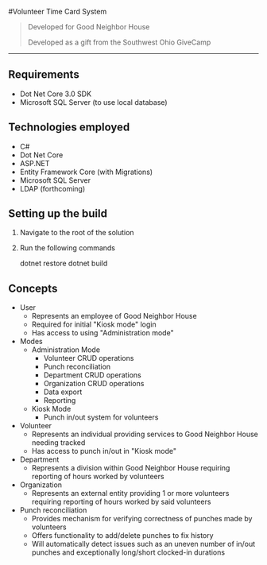 ﻿#Volunteer Time Card System
>Developed for Good Neighbor House
>
>Developed as a gift from the Southwest Ohio GiveCamp
***
## Requirements
* Dot Net Core 3.0 SDK
* Microsoft SQL Server (to use local database)
## Technologies employed
* C#
* Dot Net Core
* ASP.NET
* Entity Framework Core (with Migrations)
* Microsoft SQL Server
* LDAP (forthcoming)
## Setting up the build
1. Navigate to the root of the solution
2. Run the following commands


    dotnet restore
    dotnet build  

## Concepts
* User
    * Represents an employee of Good Neighbor House
    * Required for initial "Kiosk mode" login
    * Has access to using "Administration mode"
* Modes
    * Administration Mode
        * Volunteer CRUD operations
        * Punch reconciliation
        * Department CRUD operations
        * Organization CRUD operations
        * Data export
        * Reporting
    * Kiosk Mode
        * Punch  in/out system for volunteers
 * Volunteer
    * Represents an individual providing services to Good Neighbor House needing tracked
    * Has access to punch in/out in "Kiosk mode"
* Department
    * Represents a division within Good Neighbor House requiring reporting of hours worked by volunteers
* Organization
    * Represents an external entity providing 1 or more volunteers requiring reporting of hours worked by said volunteers
* Punch reconciliation
    * Provides mechanism for verifying correctness of punches made by volunteers
    * Offers functionality to add/delete punches to fix history
    * Will automatically detect issues such as an uneven number of in/out punches and exceptionally long/short clocked-in durations